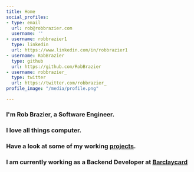 ```yaml
---
title: Home
social_profiles:
- type: email
  url: rob@robbrazier.com
  username: ''
- username: robbrazier1
  type: linkedin
  url: https://www.linkedin.com/in/robbrazier1
- username: RobBrazier
  type: github
  url: https://github.com/RobBrazier
- username: robbrazier_
  type: twitter
  url: https://twitter.com/robbrazier_
profile_image: "/media/profile.png"

---
```

### I'm **Rob Brazier**, a Software Engineer.
### I love all things computer.
### Have a look at some of my working [projects](/projects).
### I am currently working as a Backend Developer at [Barclaycard](https://home.barclaycard)